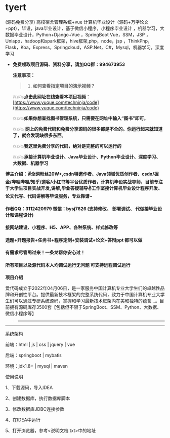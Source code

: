 # tyert
(源码免费分享) 高校宿舍管理系统+vue 计算机毕业设计（源码+万字论文+ppt），毕设，java毕业设计，基于微信小程序，小程序毕业设计 ，机器学习，大数据毕业设计，Python+Django+Vue ，SpringBoot Vue，SSM，JSP ，Uniapp，hadoop和spark框架，hive框架,php，node，jsp ，ThinkPhp，Flask，Koa，Express，Springcloud，ASP.Net，C#，Mysql，机器学习，深度学习


- **免费领取项目源码、资料分享，请加QQ群：994673953**

  **注意事项：**

  > 1. **如何查看指定项目的演示视频？**

  💥💥💥**点击此网址在线查看本项目视频**： [https://www.yuque.com/techninja/code](https://www.yuque.com/techninja/code)

  💥💥💥**如果你想查找图书管理系统，只需要在网址中输入“图书”即可**。

  💥💥💥 **网上的免费代码和免费分享源码的很多都是不全的。你运行起来就知道了，就会发现缺很多东西**。

  💥💥💥**我这里免费分享的代码，绝对是完整的可以运行的**

  💥💥💥**承接计算机毕业设计、Java毕业设计、Python毕业设计、深度学习、大数据、机器学习**

**博主介绍：✌全网粉丝20W+,csdn特邀作者、Java领域优质创作者、csdn/掘金/哔哩哔哩/知乎/道客/小红书等平台优质作者，计算机毕设实战导师，目前专注于大学生项目实战开发,讲解,毕业答疑辅导✌工作室接计算机毕业设计程序开发、论文代写、代码讲解等毕设服务，专业靠谱~**

#### 作者QQ：3112420979 微信：bysj7626 (支持修改、 部署调试、 代做接毕业设计和课程设计)

#### 接网站建设、小程序、H5、APP、各种系统、样式修改等

#### 选题+开题报告+任务书+程序定制+安装调试+论文+答辩ppt 都可以做

#### 有需求尽管甩过来！一条龙帮你安心过！

#### 所有项目以及源代码本人均调试运行无问题 可支持远程调试运行



**项目介绍**

爱代码成立于2022年04月06日，是一家服务中国计算机专业大学生们的卓越性品牌和开创性平台。提供最新技术框架的完整系统代码，致力于中国计算机专业大学生们可以通过专研系统源码，掌握和学习最新技术框架内在美和独特的蕴含...。目前拥有源码库存3500套【包括但不限于SpringBoot、SSM、Python、大数据、微信小程序等】


> ****


---

系统架构

前端：html | js | css | jquery | vue

后端：springboot | mybatis

环境：jdk1.8+ | mysql | maven

使用说明

1、下载源码，导入IDEA

2、创建数据库，执行数据库脚本

3、修改数据库JDBC连接参数

4、在IDEA中运行

5、打开浏览器，参考<说明文档.txt>中的地址
